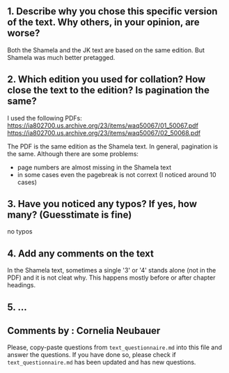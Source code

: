 ## 1. Describe why you chose this specific version of the text. Why others, in your opinion, are worse?

Both the Shamela and the JK text are based on the same edition. But Shamela was much better pretagged.

## 2. Which edition you used for collation? How close the text to the edition? Is pagination the same?

I used the following PDFs:
https://ia802700.us.archive.org/23/items/waq50067/01_50067.pdf
https://ia802700.us.archive.org/23/items/waq50067/02_50068.pdf

The PDF is the same edition as the Shamela text. In general, pagination is the same. Although there are some problems:
- page numbers are almost missing in the Shamela text
- in some cases even the pagebreak is not corrext (I noticed around 10 cases)

## 3. Have you noticed any typos? If yes, how many? (Guesstimate is fine)

no typos

## 4. Add any comments on the text

In the Shamela text, sometimes a single '3' or '4' stands alone (not in the PDF) and it is not cleat why. This happens mostly before or after chapter headings.

## 5. ...

## Comments by : Cornelia Neubauer

Please, copy-paste questions from `text_questionnaire.md` into this file and answer the questions.
If you have done so, please check if `text_questionnaire.md` has been updated and has new questions.

